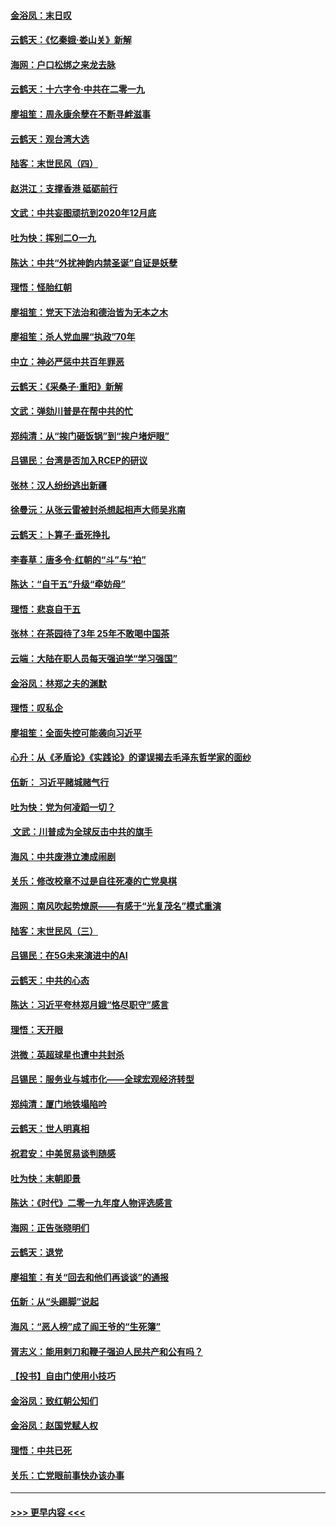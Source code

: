 #### [金浴凤：末日叹](../pages/nsc993/n11752359.md?t=12300544) 
#### [云鹤天：《忆秦娥‧娄山关》新解](../pages/nsc993/n11752348.md?t=12300544) 
#### [海网：户口松绑之来龙去脉](../pages/nsc993/n11752328.md?t=12300544) 
#### [云鹤天：十六字令‧中共在二零一九](../pages/nsc993/n11752305.md?t=12300544) 
#### [廖祖笙：周永康余孽在不断寻衅滋事](../pages/nsc993/n11751013.md?t=12300544) 
#### [云鹤天：观台湾大选](../pages/nsc993/n11751007.md?t=12300544) 
#### [陆客：末世民风（四）](../pages/nsc993/n11749203.md?t=12300544) 
#### [赵洪江：支撑香港 砥砺前行](../pages/nsc993/n11748482.md?t=12300544) 
#### [文武：中共妄图顽抗到2020年12月底](../pages/nsc993/n11748446.md?t=12300544) 
#### [吐为快：挥别二O一九](../pages/nsc993/n11748411.md?t=12300544) 
#### [陈达：中共“外扰神韵内禁圣诞”自证是妖孽](../pages/nsc993/n11748226.md?t=12300544) 
#### [理悟：怪胎红朝](../pages/nsc993/n11748206.md?t=12300544) 
#### [廖祖笙：党天下法治和德治皆为无本之木](../pages/nsc993/n11748135.md?t=12300544) 
#### [廖祖笙：杀人党血腥“执政”70年](../pages/nsc993/n11745144.md?t=12300544) 
#### [中立：神必严惩中共百年罪恶](../pages/nsc993/n11744970.md?t=12300544) 
#### [云鹤天：《采桑子‧重阳》新解](../pages/nsc993/n11744948.md?t=12300544) 
#### [文武：弹劾川普是在帮中共的忙](../pages/nsc993/n11744758.md?t=12300544) 
#### [郑纯清：从“挨门砸饭锅”到“挨户堵炉眼”](../pages/nsc993/n11744745.md?t=12300544) 
#### [吕锡民：台湾是否加入RCEP的研议](../pages/nsc993/n11744701.md?t=12300544) 
#### [张林：汉人纷纷逃出新疆](../pages/nsc993/n11743530.md?t=12300544) 
#### [徐曼沅：从张云雷被封杀想起相声大师吴兆南](../pages/nsc993/n11741816.md?t=12300544) 
#### [云鹤天：卜算子‧垂死挣扎](../pages/nsc993/n11739956.md?t=12300544) 
#### [李春草：唐多令‧红朝的“斗”与“拍”](../pages/nsc993/n11739830.md?t=12300544) 
#### [陈达：“自干五”升级“牵妨母”](../pages/nsc993/n11739724.md?t=12300544) 
#### [理悟：悲哀自干五](../pages/nsc993/n11739547.md?t=12300544) 
#### [张林：在茶园待了3年 25年不敢喝中国茶](../pages/nsc993/n11739240.md?t=12300544) 
#### [云端：大陆在职人员每天强迫学“学习强国”](../pages/nsc993/n11738735.md?t=12300544) 
#### [金浴凤：林郑之夫的渊默](../pages/nsc993/n11737735.md?t=12300544) 
#### [理悟：叹私企](../pages/nsc993/n11737715.md?t=12300544) 
#### [廖祖笙：全面失控可能袭向习近平](../pages/nsc993/n11737704.md?t=12300544) 
#### [心升：从《矛盾论》《实践论》的谬误揭去毛泽东哲学家的面纱](../pages/nsc993/n11736962.md?t=12300544) 
#### [伍新： 习近平赌城赌气行](../pages/nsc993/n11736929.md?t=12300544) 
#### [吐为快：党为何凌蹈一切？](../pages/nsc993/n11736915.md?t=12300544) 
#### [ 文武：川普成为全球反击中共的旗手](../pages/nsc993/n11736882.md?t=12300544) 
#### [海风：中共废港立澳成闹剧](../pages/nsc993/n11735857.md?t=12300544) 
#### [关乐：修改校章不过是自往死凑的亡党臭棋](../pages/nsc993/n11735097.md?t=12300544) 
#### [海网：南风吹起势燎原——有感于“光复茂名”模式重演](../pages/nsc993/n11732308.md?t=12300544) 
#### [陆客：末世民风（三）](../pages/nsc993/n11732211.md?t=12300544) 
#### [吕锡民：在5G未来演进中的AI](../pages/nsc993/n11730010.md?t=12300544) 
#### [云鹤天：中共的心态](../pages/nsc993/n11729906.md?t=12300544) 
#### [陈达：习近平夸林郑月娥“恪尽职守”感言](../pages/nsc993/n11729881.md?t=12300544) 
#### [理悟：天开眼](../pages/nsc993/n11729699.md?t=12300544) 
#### [洪微：英超球星也遭中共封杀](../pages/nsc993/n11727243.md?t=12300544) 
#### [吕锡民：服务业与城市化——全球宏观经济转型](../pages/nsc993/n11725845.md?t=12300544) 
#### [郑纯清：厦门地铁塌陷吟](../pages/nsc993/n11725813.md?t=12300544) 
#### [云鹤天：世人明真相](../pages/nsc993/n11725621.md?t=12300544) 
#### [祝君安：中美贸易谈判随感](../pages/nsc993/n11725609.md?t=12300544) 
#### [吐为快：末朝即景](../pages/nsc993/n11723365.md?t=12300544) 
#### [陈达：《时代》二零一九年度人物评选感言](../pages/nsc993/n11723337.md?t=12300544) 
#### [海网：正告张晓明们](../pages/nsc993/n11723228.md?t=12300544) 
#### [云鹤天：退党](../pages/nsc993/n11723056.md?t=12300544) 
#### [廖祖笙：有关“回去和他们再谈谈”的通报](../pages/nsc993/n11722442.md?t=12300544) 
#### [伍新：从“头踢脚”说起](../pages/nsc993/n11722429.md?t=12300544) 
#### [海风：“恶人榜”成了阎王爷的“生死簿”](../pages/nsc993/n11722272.md?t=12300544) 
#### [胥志义：能用剌刀和鞭子强迫人民共产和公有吗？](../pages/nsc993/n11720569.md?t=12300544) 
#### [【投书】自由门使用小技巧](../pages/nsc993/n11720180.md?t=12300544) 
#### [金浴凤：致红朝公知们](../pages/nsc993/n11720563.md?t=12300544) 
#### [金浴凤：赵国党赋人权](../pages/nsc993/n11720533.md?t=12300544) 
#### [理悟：中共已死](../pages/nsc993/n11720233.md?t=12300544) 
#### [关乐：亡党眼前事快办该办事](../pages/nsc993/n11719160.md?t=12300544) 

----
#### [ >>> 更早内容 <<< ](../indexes/nsc993-earlier.md)
